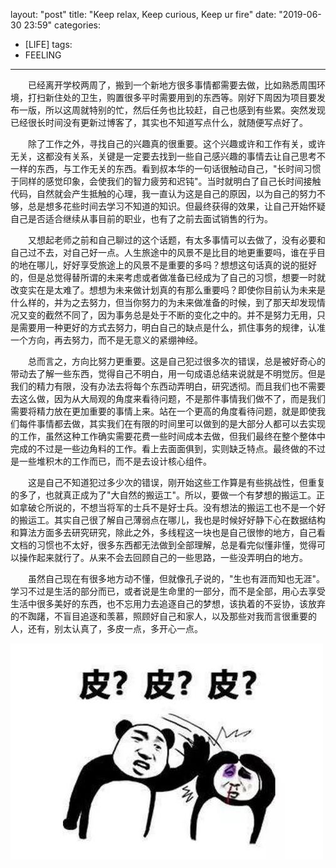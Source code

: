 layout: "post"
title: "Keep relax, Keep curious, Keep ur fire"
date: "2019-06-30 23:59"
categories:
- [LIFE]
tags:
- FEELING
---
　　已经离开学校两周了，搬到一个新地方很多事情都需要去做，比如熟悉周围环境，打扫新住处的卫生，购置很多平时需要用到的东西等。刚好下周因为项目要发布一版，所以这周就特别的忙，然后任务也比较赶，自己也感到有些累。突然发现已经很长时间没有更新过博客了，其实也不知道写点什么，就随便写点好了。
<!-- more -->

　　除了工作之外，寻找自己的兴趣真的很重要。这个兴趣或许和工作有关，或许无关，这都没有关系，关键是一定要去找到一些自己感兴趣的事情去让自己思考不一样的东西，与工作无关的东西。看到叔本华的一句话很触动自己，"长时间习惯于同样的感觉印象，会使我们的智力疲劳和迟钝"。当时就明白了自己长时间接触代码，自然就会产生抵触的心理，我一直认为这是自己的原因，以为自己的努力不够，总是想多花些时间去学习不知道的知识。但最终获得的效果，让自己开始怀疑自己是否适合继续从事目前的职业，也有了之前去面试销售的行为。

　　又想起老师之前和自己聊过的这个话题，有太多事情可以去做了，没有必要和自己过不去，对自己好一点。人生旅途中的风景不是比目的地更重要吗，谁在乎目的地在哪儿，好好享受旅途上的风景不是重要的多吗？想想这句话真的说的挺好的，但是总觉得替所谓的未来考虑或者做准备已经成为了自己的习惯，想要一时就改变实在是太难了。想想为未来做计划真的有那么重要吗？即使你目前认为未来是什么样的，并为之去努力，但当你努力的为未来做准备的时候，到了那天却发现情况又变的截然不同了，因为事务总是处于不断的变化之中的。并不是努力无用，只是需要用一种更好的方式去努力，明白自己的缺点是什么，抓住事务的规律，认准一个方向，再去努力，而不是无意义的紧绷神经。

　　总而言之，方向比努力更重要。这是自己犯过很多次的错误，总是被好奇心的带动去了解一些东西，觉得自己不明白，用一句成语总结来说就是不明觉厉。但是我们的精力有限，没有办法去将每个东西动弄明白，研究透彻。而且我们也不需要去这么做，因为从大局观的角度来看待问题，不是那件事情我们做不了，而是我们需要将精力放在更加重要的事情上来。站在一个更高的角度看待问题，就是即使我们每件事情都去做，其实我们在有限的时间里可以做到的是大部分人都可以去实现的工作，虽然这种工作确实需要花费一些时间成本去做，但我们最终在整个整体中完成的不过是一些边角料的工作。看上去面面俱到，实则缺乏特点。最终做的不过是一些堆积木的工作而已，而不是去设计核心组件。

　　这是自己不知道犯过多少次的错误，刚开始这些工作算是有些挑战性，但重复的多了，也就真正成为了"大自然的搬运工"。所以，要做一个有梦想的搬运工。正如拿破仑所说的，不想当将军的士兵不是好士兵。没有想法的搬运工也不是一个好的搬运工。其实自己很了解自己薄弱点在哪儿，我也是时候好好静下心在数据结构和算法方面多去研究研究，除此之外，多线程这一块也是自己很惨的地方，自己看文档的习惯也不太好，很多东西都无法做到全部理解，总是看完似懂非懂，觉得可以操作起来就行了。从来不会去回顾自己的一些思路，一些没弄明白的地方。

　　虽然自己现在有很多地方动不懂，但就像孔子说的，"生也有涯而知也无涯"。学习不过是生活的部分而已，或者说是生命里的一部分，而不是全部，用心去享受生活中很多美好的东西，也不忘用力去追逐自己的梦想，该执着的不妥协，该放弃的不踟躇，不盲目追逐和羡慕，照顾好自己和家人，以及那些对我而言很重要的人，还有，别太认真了，多皮一点，多开心一点。

![](/images/jiaonipi.jfif)
